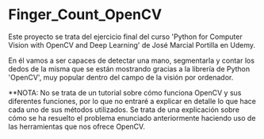 # Finger_Count_OpenCV
Este proyecto se trata del ejercicio final del curso 'Python for Computer Vision with OpenCV and Deep Learning' de José Marcial Portilla en Udemy. 

En él vamos a ser capaces de detectar una mano, segmentarla y contar los dedos de la misma que se están mostrando gracias a la librería de Python 'OpenCV', muy popular dentro del campo de la visión por ordenador. 

**NOTA: No se trata de un tutorial sobre cómo funciona OpenCV y sus diferentes funciones, por lo que no entraré a explicar en detalle lo que hace cada uno de sus métodos utilizados. Se trata de una explicación sobre cómo se ha resuelto el problema enunciado anteriormente haciendo uso de las herramientas que nos ofrece OpenCV.
